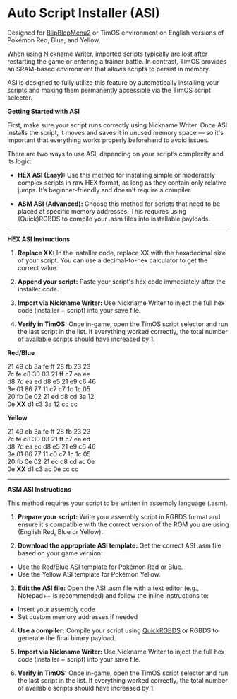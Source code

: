 # Auto Script Installer (ASI)
Designed for [BlipBlopMenu2](https://github.com/M4n0zz/BlipBlopMenu2) or TimOS environment on English versions of Pokémon Red, Blue, and Yellow.

When using Nickname Writer, imported scripts typically are lost after restarting the game or entering a trainer battle. In contrast, TimOS provides an SRAM-based environment that allows scripts to persist in memory.

ASI is designed to fully utilize this feature by automatically installing your scripts and making them permanently accessible via the TimOS script selector.


**Getting Started with ASI**

First, make sure your script runs correctly using Nickname Writer. Once ASI installs the script, it moves and saves it in unused memory space — so it's important that everything works properly beforehand to avoid issues.

There are two ways to use ASI, depending on your script’s complexity and its logic:

- **HEX ASI (Easy):**
Use this method for installing simple or moderately complex scripts in raw HEX format, as long as they contain only relative jumps. It’s beginner-friendly and doesn't require a compiler.

- **ASM ASI (Advanced):**
Choose this method for scripts that need to be placed at specific memory addresses. This requires using (Quick)RGBDS to compile your .asm files into installable payloads.

-----

**HEX ASI Instructions**
1. **Replace XX:**
In the installer code, replace XX with the hexadecimal size of your script.
You can use a decimal-to-hex calculator to get the correct value.

2. **Append your script:**
Paste your script's hex code immediately after the installer code.

3. **Import via Nickname Writer:**
Use Nickname Writer to inject the full hex code (installer + script) into your save file.

4. **Verify in TimOS:**
Once in-game, open the TimOS script selector and run the last script in the list.
If everything worked correctly, the total number of available scripts should have increased by 1.



**Red/Blue**

21 49 cb 3a fe ff 28 fb 23 23  
7c fe c8 30 03 21 ff c7 ea ee  
d8 7d ea ed d8 e5 21 e9 c6 46  
3e 01 86 77 11 c7 c7 1c 1c 05  
20 fb 0e 02 21 ed d8 cd 3a 12  
0e **XX** d1 c3 3a 12 cc cc 


**Yellow**

21 49 cb 3a fe ff 28 fb 23 23  
7c fe c8 30 03 21 ff c7 ea ed  
d8 7d ea ec d8 e5 21 e9 c6 46  
3e 01 86 77 11 c0 c7 1c 1c 05  
20 fb 0e 02 21 ec d8 cd ac 0e  
0e **XX** d1 c3 ac 0e cc cc 

-----

**ASM ASI Instructions**

This method requires your script to be written in assembly language (.asm).

1. **Prepare your script:**
Write your assembly script in RGBDS format and ensure it's compatible with the correct version of the ROM you are using (English Red, Blue or Yellow).

2. **Download the appropriate ASI template:**
Get the correct ASI .asm file based on your game version:
- Use the Red/Blue ASI template for Pokémon Red or Blue.
- Use the Yellow ASI template for Pokémon Yellow.

3. **Edit the ASI file:**
Open the ASI .asm file with a text editor (e.g., Notepad++ is recommended) and follow the inline instructions to:
- Insert your assembly code
- Set custom memory addresses if needed

4. **Use a compiler:**
Compile your script using [QuickRGBDS](https://github.com/M4n0zz/QuickRGBDS) or RGBDS to generate the final binary payload.

5. **Import via Nickname Writer:**
Use Nickname Writer to inject the full hex code (installer + script) into your save file.

6. **Verify in TimOS:**
Once in-game, open the TimOS script selector and run the last script in the list.
If everything worked correctly, the total number of available scripts should have increased by 1.



